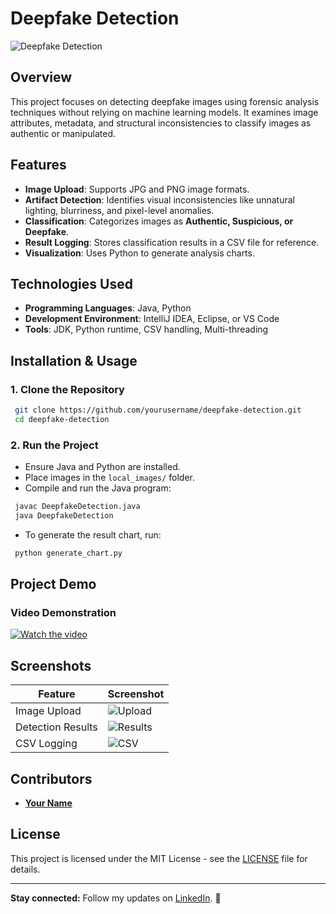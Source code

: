 # **Deepfake Detection**

![Deepfake Detection](images/banner.png)

## **Overview**
This project focuses on detecting deepfake images using forensic analysis techniques without relying on machine learning models. It examines image attributes, metadata, and structural inconsistencies to classify images as authentic or manipulated.

## **Features**
- **Image Upload**: Supports JPG and PNG image formats.
- **Artifact Detection**: Identifies visual inconsistencies like unnatural lighting, blurriness, and pixel-level anomalies.
- **Classification**: Categorizes images as **Authentic, Suspicious, or Deepfake**.
- **Result Logging**: Stores classification results in a CSV file for reference.
- **Visualization**: Uses Python to generate analysis charts.

## **Technologies Used**
- **Programming Languages**: Java, Python
- **Development Environment**: IntelliJ IDEA, Eclipse, or VS Code
- **Tools**: JDK, Python runtime, CSV handling, Multi-threading

## **Installation & Usage**
### **1. Clone the Repository**
```bash
 git clone https://github.com/yourusername/deepfake-detection.git
 cd deepfake-detection
```

### **2. Run the Project**
- Ensure Java and Python are installed.
- Place images in the `local_images/` folder.
- Compile and run the Java program:
```bash
 javac DeepfakeDetection.java
 java DeepfakeDetection
```
- To generate the result chart, run:
```bash
 python generate_chart.py
```

## **Project Demo**
### **Video Demonstration**
[![Watch the video](images/video_thumbnail.png)](https://youtu.be/KNWsmpkRm-8)

## **Screenshots**
| Feature | Screenshot |
|---------|------------|
| Image Upload | ![Upload](images/upload.png) |
| Detection Results | ![Results](images/results.png) |
| CSV Logging | ![CSV](images/csv_log.png) |

## **Contributors**
- **[Your Name](https://www.linkedin.com/in/yourprofile)**

## **License**
This project is licensed under the MIT License - see the [LICENSE](LICENSE) file for details.

---
**Stay connected:** Follow my updates on [LinkedIn](https://www.linkedin.com/in/yourprofile). 🚀

